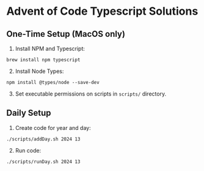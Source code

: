 # Advent of Code Typescript Solutions

## One-Time Setup (MacOS only)
1. Install NPM and Typescript:
```
brew install npm typescript
```

2. Install Node Types:
```
npm install @types/node --save-dev
```

3. Set executable permissions on scripts in `scripts/` directory.

## Daily Setup

1. Create code for year and day:
```
./scripts/addDay.sh 2024 13
```

2. Run code:
```
./scripts/runDay.sh 2024 13
```
